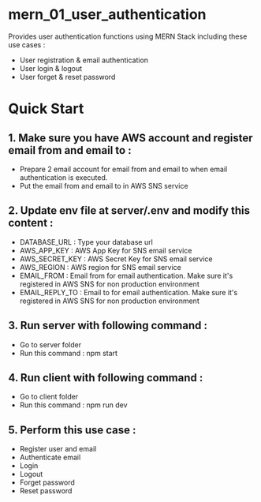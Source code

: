 # mern_01_user_authentication
Provides user authentication functions using MERN Stack including these use cases :
- User registration & email authentication
- User login & logout
- User forget & reset password

# Quick Start

## 1. Make sure you have AWS account and register email from and email to :
- Prepare 2 email account for email from and email to when email authentication is executed.
- Put the email from and email to in AWS SNS service

## 2. Update env file at server/.env and modify this content :
- DATABASE_URL : Type your database url
- AWS_APP_KEY : AWS App Key for SNS email service
- AWS_SECRET_KEY : AWS Secret Key for SNS email service
- AWS_REGION : AWS region for SNS email service
- EMAIL_FROM : Email from for email authentication. Make sure it's registered in AWS SNS for non production environment
- EMAIL_REPLY_TO : Email to for email authentication. Make sure it's registered in AWS SNS for non production environment

## 3. Run server with following command :
- Go to server folder 
- Run this command : npm start

## 4. Run client with following command :
- Go to client folder 
- Run this command : npm run dev

## 5. Perform this use case :
- Register user and email
- Authenticate email
- Login
- Logout
- Forget password
- Reset password